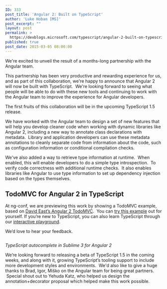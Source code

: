 ```yaml
---
ID: 333
post_title: 'Angular 2: Built on TypeScript'
author: 'Luke Hoban [MS]'
post_excerpt: ""
layout: post
permalink: >
  https://devblogs.microsoft.com/typescript/angular-2-built-on-typescript/
published: true
post_date: 2015-03-05 08:00:00
---
```

<p dir="ltr">
  <span>We're excited to unveil the result of a months-long partnership with the Angular team.</span>
</p>

<p dir="ltr">
  <span>This partnership has been very productive and rewarding experience for us, and as part of this collaboration, we're happy to announce that Angular 2 will now be built with TypeScript.  We're looking forward to seeing what people will be able to do with these new tools and continuing to work with the Angular team to improve the experience for Angular developers. </span>
</p>

<p dir="ltr">
  <span>The first fruits of this collaboration will be in the upcoming TypeScript 1.5 release. </span>
</p>

<p dir="ltr">
  <span>We have worked with the Angular team to design a set of new features that will help you develop cleaner code when working with dynamic libraries like Angular 2, including a new way to annotate class declarations with metadata.  Library and application developers can use these metadata annotations to cleanly separate code from information about the code, such as configuration information or conditional compilation checks.  </span>
</p>

<span id="docs-internal-guid-19bc4ce9-e0e6-ee24-129e-3671104fad48"><span>We've also added a way to retrieve type information at runtime.  When enabled, this will enable developers to do a simple type introspection.  To verify code correctness with additional runtime checks.  It also enables libraries like Angular to use type information to set up dependency injection based on the types themselves.</span></span>

## TodoMVC for Angular 2 in TypeScript

<p dir="ltr">
  <span>At ng-conf, we are previewing this work by showing a TodoMVC example, based on </span><a href="https://github.com/davideast/ng2do"><span>David East’s Angular 2 TodoMVC</span></a><span>.  You can </span><a href="https://github.com/Microsoft/ngconfdemo"><span>try this example</span></a><span> out for yourself. If you’re new to TypeScript, you can also learn TypeScript through our </span><a href="http://www.typescriptlang.org/Playground"><span>interactive playground</span></a><span>.</span>
</p>

<span id="docs-internal-guid-19bc4ce9-e0e7-2b93-9951-d64b1ec067f9"><span>We’d love to hear your feedback. </span></span>

[<img src="https://devblogs.microsoft.com/00/00/01/56/67/0820.Sublime_Intellisense.png" alt="" border="0" />][1]

<p dir="ltr">
  <em>TypeScript autocomplete in Sublime 3 for Angular 2</em>
</p>

<span id="docs-internal-guid-19bc4ce9-e0e7-8fd5-1136-5e23ba09c62b"><span>We’re looking forward to releasing a beta of TypeScript 1.5 in the coming weeks, and along with it, growing TypeScript’s tooling support to include more development styles and environments.  We'd also like to give a huge thanks to Brad, Igor, Miško on the Angular team for being great partners.  Special shout out to Yehuda Katz, who helped us design the annotation+decorator proposal which helped make this work possible. </span></span>

 [1]: https://devblogs.microsoft.com/00/00/01/56/67/0820.Sublime_Intellisense.png